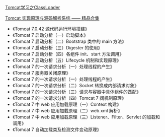 [Tomcat学习之ClassLoader](https://blog.csdn.net/aesop_wubo/article/details/7582266)

[Tomcat 实现原理与源码解析系统 —— 精品合集](http://www.iocoder.cn/Tomcat/Tomcat-collection/)

* 《Tomcat 7.0.42 源代码运行环境搭建》
* 《Tomcat 7 启动分析（一）启动脚本》
* 《Tomcat 7 启动分析（二）Bootstrap 类中的 main 方法》
* 《Tomcat 7 启动分析（三）Digester 的使用》
* 《Tomcat 7 启动分析（四）各组件 init、start 方法调用》
* 《Tomcat 7 启动分析（五）Lifecycle 机制和实现原理》
* 《Tomcat 7 的一次请求分析（一）处理线程的产生》
* 《Tomcat 7 服务器关闭原理》
* 《Tomcat 7 的一次请求分析（一）处理线程的产生》
* 《Tomcat 7 的一次请求分析（二）Socket 转换成内部请求对象》
* 《Tomcat 7 的一次请求分析（三）请求与容器中具体组件的匹配》
* 《Tomcat 7 的一次请求分析（四）Tomcat 7 阀机制原理》
* 《Tomcat 7 中 web 应用加载原理（一）Context 构建》
* 《Tomcat 7 中 web 应用加载原理（二）web.xml 解析》
* 《Tomcat 7 中 web 应用加载原理（三）Listener、Filter、Servlet 的加载和调用》
* 《Tomcat 7 自动加载类及检测文件变动原理》

